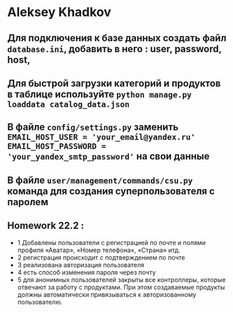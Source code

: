 # Aleksey Khadkov

## Для подключения к базе данных создать файл `database.ini`, добавить в него : user, password, host,

## Для быстрой загрузки категорий и продуктов в таблице используйте `python manage.py loaddata catalog_data.json`

## В файле `config/settings.py` заменить `EMAIL_HOST_USER = 'your_email@yandex.ru' EMAIL_HOST_PASSWORD = 'your_yandex_smtp_password'` на свои данные

## В файле `user/management/commands/csu.py` команда для создания суперпользователя с паролем

## Homework 22.2 :

- 1 Добавлены пользователи с регистрацией по почте и полями профиля «Аватар», «Номер телефона», «Страна» итд.
- 2 регистрация происходит с подтверждением по почте
- 3 реализована авторизация пользователя
- 4 есть способ изменения пароля через почту
- 5 для анонимных пользователей закрыты все контроллеры, которые отвечают за работу с продуктами. При этом создаваемые продукты должны автоматически привязываться к авторизованному пользователю.




